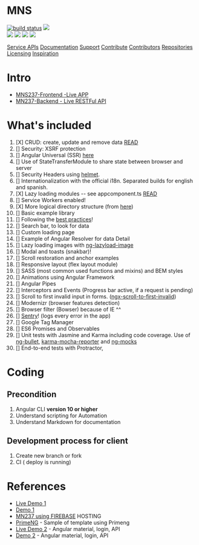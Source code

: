 # MNS
[![build status](https://github.com/coryrylan/angular-github-actions/workflows/Build/badge.svg)](https://github.com/idrice24/mns/actions) 
    <a href="https://github.com/idrice24/mns/issues/" title="Open Issues"><img src="https://img.shields.io/github/issues/idrice24/mns?style=flat-square "></a>   
   <a href="https://github.com/idrice24/mns/" title="License"><img src="https://img.shields.io/github/license/idrice24/mns?style=flat-square"></a>
  <a href="https://github.com/idrice24/mns/" title="Languages"><img src="https://img.shields.io/github/languages/count/idrice24/mns?style=flat-square"></a>
  <a href="https://github.com/idrice24/mns/" title="Version"><img src="https://img.shields.io/github/package-json/v/idrice24/mns?style=flat-square"></a>
  <a href="https://github.com/idrice24/mns/" title="Version"> <img src="https://img.shields.io/github/last-commit/idrice24/mns/master"></a>
  <p>
	<a href="#service-apis">Service APIs</a>
	<a href="#documentation">Documentation</a>
	<a href="#coding">Support</a>
	<a href="#how-to-contribute">Contribute</a>
	<a href="#contributors">Contributors</a>
	<a href="#repositories">Repositories</a>
	<a href="#liecensing">Licensing</a>
  <a href="#references">Inspiration</a>
</p>

# Intro
- [MNS237-Frontend -Live APP](https://idrice24.github.io/mns/)  
- [MN237-Backend - Live RESTFul API](https://mns237-serverapi.herokuapp.com/api/blogs)


# What's included

1.  [X] CRUD: create, update and remove data [READ](https://angular.io/guide/http)
1.  [] Security: XSRF protection
1.  [] Angular Universal (SSR) [here](https://angular.io/guide/universal)
1.  [] Use of StateTransferModule to share state between browser and server
1.  [] Security Headers using [helmet](https://helmetjs.github.io).
1.  [] Internationalization with the official i18n. Separated builds for english and spanish.
1.  [X] Lazy loading modules -- see appcomponent.ts [READ](https://angular.io/guide/lazy-loading-ngmodules)
1.  [] Service Workers enabled!
1.  [X] More logical directory structure (from
      [here](https://itnext.io/choosing-a-highly-scalable-folder-structure-in-angular-d987de65ec7))
1.  [] Basic example library
1.  [] Following the [best practices](https://angular.io/guide/styleguide)!
1.  [] Search bar, to look for data
1.  [] Custom loading page
1.  [] Example of Angular Resolver for data Detail
1.  [] Lazy loading images with [ng-lazyload-image](https://github.com/tjoskar/ng-lazyload-image)
1.  [] Modal and toasts (snakbar)!
1.  [] Scroll restoration and anchor examples
1.  [] Responsive layout (flex layout module)
1.  [] SASS (most common used functions and mixins) and BEM styles
1.  [] Animations using Angular Framework
1.  [] Angular Pipes
1.  [] Interceptors and Events (Progress bar active, if a request is pending)
1.  [] Scroll to first invalid input in forms.
      ([ngx-scroll-to-first-invalid](https://github.com/Ismaestro/ngx-scroll-to-first-invalid))
1.  [] Modernizr (browser features detection)
1.  [] Browser filter (Bowser) because of IE ^^
1.  [] [Sentry](https://sentry.io)! (logs every error in the app)
1.  [] Google Tag Manager
1.  [] ES6 Promises and Observables
1.  [] Unit tests with Jasmine and Karma including code coverage. Use of
      [ng-bullet](https://www.npmjs.com/package/ng-bullet),
      [karma-mocha-reporter](https://github.com/litixsoft/karma-mocha-reporter) and
      [ng-mocks](https://github.com/ike18t/ng-mocks)
1.  [] End-to-end tests with Protractor,

# Coding
## Precondition
1.  Angular CLI **version 10 or higher**
1.  Understand scripting for Automation 
1.  Understand Markdown for documentation 

## Development process for client
1. Create new branch or fork 
1. CI ( deploy is running)

# References
- [Live Demo 1](https://angular.ganatan.com/crud/cities)
- [Demo 1](https://github.com/ganatan/angular10-app/tree/master/frontend)
- [MN237 using FIREBASE](https://idrice.web.app/home)  HOSTING
- [PrimeNG](https://github.com/leandcar/ng-sapphiredb-editor-nqt4ki) - Sample of template using Primeng
- [Live Demo 2](https://ismaestro.github.io/angular-example-app/) - Angular material, login, API
- [Demo 2](https://github.com/Ismaestro/angular-example-app) - Angular material, login, API
